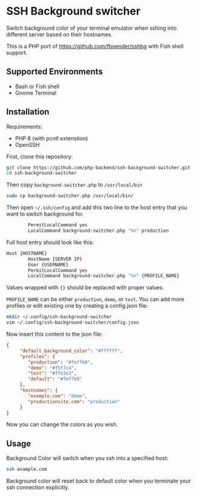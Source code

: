# SSH Background switcher
Switch background color of your terminal emulator when sshing into different server based on their hostnames.

This is a PHP port of https://github.com/fboender/sshbg with Fish shell support.

## Supported Environments

- Bash or Fish shell
- Gnome Terminal


## Installation

Requirements:

- PHP 8 (with pcntl extenstion)
- OpenSSH

First, clone this repository:
````bash
git clone https://github.com/php-backend/ssh-background-switcher.git
cd ssh-background-switcher
````

Then copy `background-switcher.php` to `/usr/local/bin`
````bash
sudo cp background-switcher.php /usr/local/bin/
````

Then open `~/.ssh/config` and add this two line to the host entry that you want to switch background for.
````bash
        PermitLocalCommand yes
        LocalCommand background-switcher.php "%n" production
````

Full host entry should look like this:
````bash
Host {HOSTNAME}
        HostName {SERVER IP)
        User {USERNAME}
        PermitLocalCommand yes
        LocalCommand background-switcher.php "%n" {PROFILE_NAME}
````

Values wrapped with `{}` should be replaced with proper values.

`PROFILE_NAME` can be either `production`, `demo`, or `test`. You can add more profiles or edit existing one by creating a config.json file:
````bash
mkdir ~/.config/ssh-background-switcher
vim ~/.config/ssh-background-switcher/config.json
````

Now insert this content to the json file:
````json
{
	 "default_background_color": "#ffffff",
	 "profiles": {
		"production": "#feffb0",
		"demo": "#f5f7c4",
		"test": "#ffe3e3",
		"default": "#feffb0"
	 },
	 "hostnames": {
		"example.com": "demo",
		"productionsite.com": "production"
	 }
}
````

Now you can change the colors as you wish.

## Usage
Background Color will switch when you ssh into a specified host:
````bash
ssh example.com
````

Background color will reset back to default color when you terminate your ssh connection explicitly.
